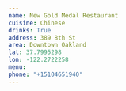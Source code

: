 ```yaml
---
name: New Gold Medal Restaurant
cuisine: Chinese
drinks: True
address: 389 8th St
area: Downtown Oakland
lat: 37.7995298
lon: -122.2722258
menu:
phone: "+15104651940"
---
```

